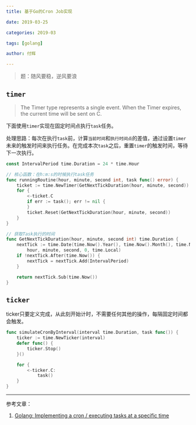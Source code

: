 ```yaml
---
title: 基于Go的Cron Job实现

date: 2019-03-25

categories: 2019-03

tags: [golang]

author: 付辉

---
```


>题：随风要稳，逆风要浪



## `timer`

> The Timer type represents a single event. When the Timer expires, the current time will be sent on C.

下面使用`timer`实现在固定时间点执行`task`任务。

处理思路：每次在执行`task`前，计算`当前时间`和`执行时间点`的差值，通过设置`timer`未来的触发时间来执行任务。在完成本次`task`之后，重置`timer`的触发时间，等待下一次执行。

```go
const IntervalPeriod time.Duration = 24 * time.Hour

// 核心函数：在h:m:s的时候执行task任务
func runningRoutine(hour, minute, second int, task func() error) {
	ticket := time.NewTimer(GetNextTickDuration(hour, minute, second))
	for {
		<-ticket.C
		if err := task(); err != nil {
		}
		ticket.Reset(GetNextTickDuration(hour, minute, second))
	}
}

// 获取Task执行的时间
func GetNextTickDuration(hour, minute, second int) time.Duration {
	nextTick := time.Date(time.Now().Year(), time.Now().Month(), time.Now().Day(),
		hour, minute, second, 0, time.Local)
	if !nextTick.After(time.Now()) {
		nextTick = nextTick.Add(IntervalPeriod)
	}

	return nextTick.Sub(time.Now())
}
```

## `ticker`

ticker只要定义完成，从此刻开始计时，不需要任何其他的操作，每隔固定时间都会触发。

```go
func simulateCronByInterval(interval time.Duration, task func()) {
	ticker := time.NewTicker(interval)
	defer func() {
		ticker.Stop()
	}()

	for {
		<-ticker.C:
			task()
	}
}
```

----



参考文章：

1. [Golang: Implementing a cron / executing tasks at a specific time](https://stackoverflow.com/questions/19549199/golang-implementing-a-cron-executing-tasks-at-a-specific-time)

